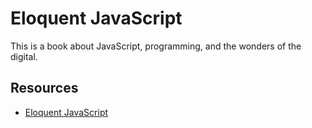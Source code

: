 # Eloquent JavaScript

This is a book about JavaScript, programming, and the wonders of the digital.

## Resources

- [Eloquent JavaScript](https://eloquentjavascript.net/)
